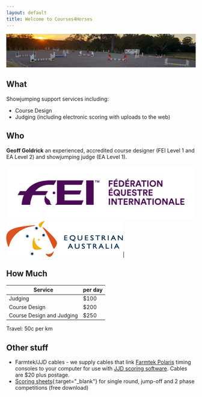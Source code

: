 ```yaml
---
layout: default
title: Welcome to Courses4Horses
---
```


![Wingham morning](assets/images/wingham_morning_cropped.jpg)
## What

Showjumping support services including:

* Course Design
* Judging (including electronic scoring with uploads to the web)

## Who 

**Geoff Goldrick** an experienced, accredited course designer (FEI Level 1 and EA Level 2) and showjumping judge (EA Level 1).


![FEI Logo](assets/images/FEI_Logo.png) ![EA Logo](assets/images/EA_logo.png)|


## How Much

| **Service** | **per day** |
|-----|-----|
| Judging | $100 |
| Course Design | $200 |
| Course Design and Judging | $250 |

Travel: 50c per km

## Other stuff

* Farmtek/JJD cables - we supply cables that link [Farmtek Polaris](https://farmtek.net/polaris.html) timing consoles to your computer for use with [JJD scoring software](http://equussentials.com/software/default.html). Cables are $20 plus postage.
* [Scoring sheets](/docs/assets/downloads/C4H_judging_sheets.pdf){:target="_blank"} for single round, jump-off and 2 phase competitions (free download)

